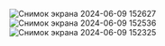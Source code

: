 ![Снимок экрана 2024-06-09 152627](https://github.com/Azon394/ELMA-TOP/assets/144931905/b52c719c-3dd2-4aee-a0b1-a528720d3a81)
![Снимок экрана 2024-06-09 152536](https://github.com/Azon394/ELMA-TOP/assets/144931905/8207c4f9-396a-4ec6-87e2-240b32fe10df)
![Снимок экрана 2024-06-09 152325](https://github.com/Azon394/ELMA-TOP/assets/144931905/c952ec5c-a866-4ff0-b366-9591e2625fbc)
